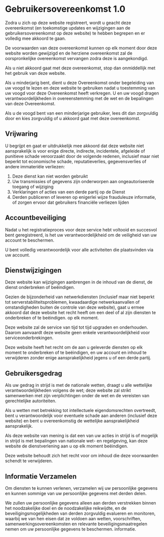 # Gebruikersovereenkomst 1.0

Zodra u zich op deze website registreert, wordt u geacht deze overeenkomst (en toekomstige updates en wijzigingen aan de gebruikersovereenkomst op deze website) te hebben begrepen en er volledig mee akkoord te gaan.

De voorwaarden van deze overeenkomst kunnen op elk moment door deze website worden gewijzigd en de herziene overeenkomst zal de oorspronkelijke overeenkomst vervangen zodra deze is aangekondigd.

Als u niet akkoord gaat met deze overeenkomst, stop dan onmiddellijk met het gebruik van deze website.

Als u minderjarig bent, dient u deze Overeenkomst onder begeleiding van uw voogd te lezen en deze website te gebruiken nadat u toestemming van uw voogd voor deze Overeenkomst heeft verkregen. U en uw voogd dragen verantwoordelijkheden in overeenstemming met de wet en de bepalingen van deze Overeenkomst.

Als u de voogd bent van een minderjarige gebruiker, lees dit dan zorgvuldig door en kies zorgvuldig of u akkoord gaat met deze overeenkomst.

## Vrijwaring

U begrijpt en gaat er uitdrukkelijk mee akkoord dat deze website niet aansprakelijk is voor enige directe, indirecte, incidentele, afgeleide of punitieve schade veroorzaakt door de volgende redenen, inclusief maar niet beperkt tot economische schade, reputatieverlies, gegevensverlies of andere immateriële verliezen:

1. Deze dienst kan niet worden gebruikt
1. Uw transmissies of gegevens zijn onderworpen aan ongeautoriseerde toegang of wijziging
1. Verklaringen of acties van een derde partij op de Dienst
1. Derden publiceren of leveren op enigerlei wijze frauduleuze informatie, of zorgen ervoor dat gebruikers financiële verliezen lijden

## Accountbeveiliging

Nadat u het registratieproces voor deze service hebt voltooid en succesvol bent geregistreerd, is het uw verantwoordelijkheid om de veiligheid van uw account te beschermen.

U bent volledig verantwoordelijk voor alle activiteiten die plaatsvinden via uw account.

## Dienstwijzigingen

Deze website kan wijzigingen aanbrengen in de inhoud van de dienst, de dienst onderbreken of beëindigen.

Gezien de bijzonderheid van netwerkdiensten (inclusief maar niet beperkt tot serverstabiliteitsproblemen, kwaadaardige netwerkaanvallen of omstandigheden buiten de controle van deze website), gaat u ermee akkoord dat deze website het recht heeft om een deel of al zijn diensten te onderbreken of te beëindigen. op elk moment.

Deze website zal de service van tijd tot tijd upgraden en onderhouden. Daarom aanvaardt deze website geen enkele verantwoordelijkheid voor serviceonderbrekingen.

Deze website heeft het recht om de aan u geleverde diensten op elk moment te onderbreken of te beëindigen, en uw account en inhoud te verwijderen zonder enige aansprakelijkheid jegens u of een derde partij.

## Gebruikersgedrag

Als uw gedrag in strijd is met de nationale wetten, draagt u alle wettelijke verantwoordelijkheden volgens de wet; deze website zal strikt samenwerken met zijn verplichtingen onder de wet en de vereisten van gerechtelijke autoriteiten.

Als u wetten met betrekking tot intellectuele eigendomsrechten overtreedt, bent u verantwoordelijk voor eventuele schade aan anderen (inclusief deze website) en bent u overeenkomstig de wettelijke aansprakelijkheid aansprakelijk.

Als deze website van mening is dat een van uw acties in strijd is of mogelijk in strijd is met bepalingen van nationale wet- en regelgeving, kan deze website de dienstverlening aan u op elk moment beëindigen.

Deze website behoudt zich het recht voor om inhoud die deze voorwaarden schendt te verwijderen.

## Informatie Verzamelen

Om diensten te kunnen verlenen, verzamelen wij uw persoonlijke gegevens en kunnen sommige van uw persoonlijke gegevens met derden delen.

We zullen uw persoonlijke gegevens alleen aan derden verstrekken binnen het noodzakelijke doel en de noodzakelijke reikwijdte, en de beveiligingsmogelijkheden van derden zorgvuldig evalueren en monitoren, waarbij we van hen eisen dat ze voldoen aan wetten, voorschriften, samenwerkingsovereenkomsten en relevante beveiligingsmaatregelen nemen om uw persoonlijke gegevens te beschermen. informatie.